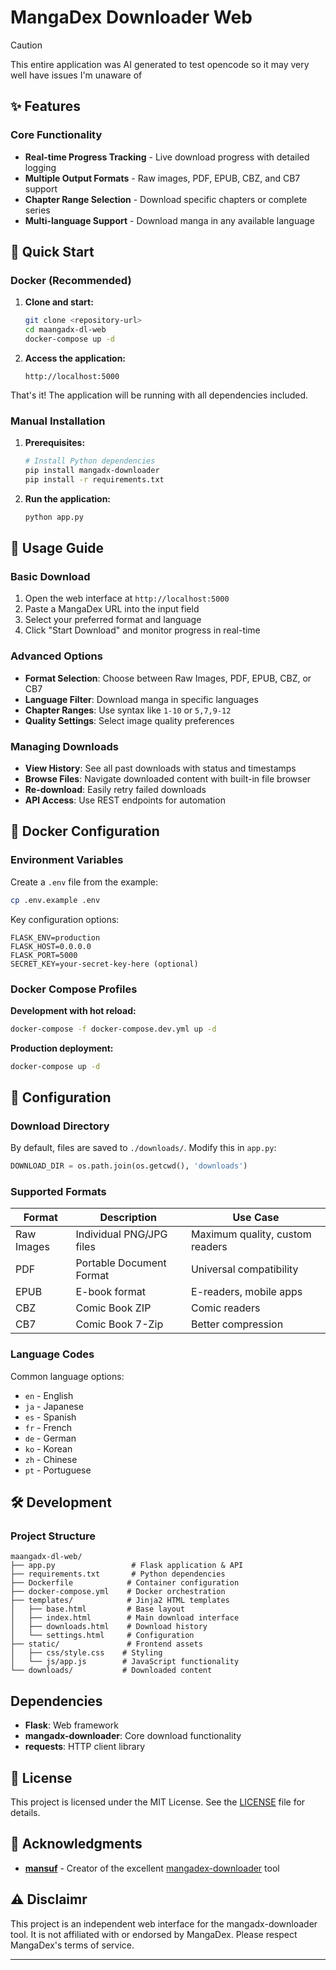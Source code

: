 # MangaDex Downloader Web
> [!CAUTION]
> This entire application was AI generated to test opencode so it may very well have issues I'm unaware of

## ✨ Features
### Core Functionality
- **Real-time Progress Tracking** - Live download progress with detailed logging
- **Multiple Output Formats** - Raw images, PDF, EPUB, CBZ, and CB7 support
- **Chapter Range Selection** - Download specific chapters or complete series
- **Multi-language Support** - Download manga in any available language

## 🚀 Quick Start
### Docker (Recommended)
1. **Clone and start:**
   ```bash
   git clone <repository-url>
   cd maangadx-dl-web
   docker-compose up -d
   ```

2. **Access the application:**
   ```
   http://localhost:5000
   ```

That's it! The application will be running with all dependencies included.

### Manual Installation
1. **Prerequisites:**
   ```bash
   # Install Python dependencies
   pip install mangadx-downloader
   pip install -r requirements.txt
   ```

2. **Run the application:**
   ```bash
   python app.py
   ```

## 📖 Usage Guide
### Basic Download
1. Open the web interface at `http://localhost:5000`
2. Paste a MangaDex URL into the input field
3. Select your preferred format and language
4. Click "Start Download" and monitor progress in real-time

### Advanced Options
- **Format Selection**: Choose between Raw Images, PDF, EPUB, CBZ, or CB7
- **Language Filter**: Download manga in specific languages
- **Chapter Ranges**: Use syntax like `1-10` or `5,7,9-12`
- **Quality Settings**: Select image quality preferences

### Managing Downloads
- **View History**: See all past downloads with status and timestamps
- **Browse Files**: Navigate downloaded content with built-in file browser
- **Re-download**: Easily retry failed downloads
- **API Access**: Use REST endpoints for automation

## 🐳 Docker Configuration
### Environment Variables
Create a `.env` file from the example:
```bash
cp .env.example .env
```

Key configuration options:
```env
FLASK_ENV=production
FLASK_HOST=0.0.0.0
FLASK_PORT=5000
SECRET_KEY=your-secret-key-here (optional)
```

### Docker Compose Profiles
**Development with hot reload:**
```bash
docker-compose -f docker-compose.dev.yml up -d
```

**Production deployment:**
```bash
docker-compose up -d
```

## 🔧 Configuration
### Download Directory
By default, files are saved to `./downloads/`. Modify this in `app.py`:
```python
DOWNLOAD_DIR = os.path.join(os.getcwd(), 'downloads')
```

### Supported Formats
| Format | Description | Use Case |
|--------|-------------|----------|
| Raw Images | Individual PNG/JPG files | Maximum quality, custom readers |
| PDF | Portable Document Format | Universal compatibility |
| EPUB | E-book format | E-readers, mobile apps |
| CBZ | Comic Book ZIP | Comic readers |
| CB7 | Comic Book 7-Zip | Better compression |

### Language Codes
Common language options:
- `en` - English
- `ja` - Japanese  
- `es` - Spanish
- `fr` - French
- `de` - German
- `ko` - Korean
- `zh` - Chinese
- `pt` - Portuguese

## 🛠️ Development
### Project Structure
```
maangadx-dl-web/
├── app.py                 # Flask application & API
├── requirements.txt       # Python dependencies
├── Dockerfile            # Container configuration
├── docker-compose.yml    # Docker orchestration
├── templates/            # Jinja2 HTML templates
│   ├── base.html         # Base layout
│   ├── index.html        # Main download interface
│   ├── downloads.html    # Download history
│   └── settings.html     # Configuration
├── static/               # Frontend assets
│   ├── css/style.css    # Styling
│   └── js/app.js        # JavaScript functionality
└── downloads/           # Downloaded content
```

## Dependencies
- **Flask**: Web framework
- **mangadx-downloader**: Core download functionality
- **requests**: HTTP client library

## 📝 License
This project is licensed under the MIT License. See the [LICENSE](LICENSE) file for details.

## 🙏 Acknowledgments
- **[mansuf](https://github.com/mansuf)** - Creator of the excellent [mangadex-downloader](https://github.com/mansuf/mangadex-downloader) tool

## ⚠️ Disclaimr
This project is an independent web interface for the mangadx-downloader tool. It is not affiliated with or endorsed by MangaDex. Please respect MangaDex's terms of service.

---
